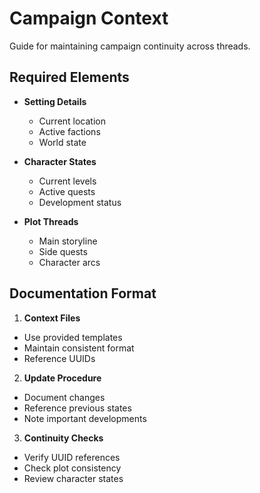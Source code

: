 # Campaign Context
Guide for maintaining campaign continuity across threads.

## Required Elements
- **Setting Details**
  * Current location
  * Active factions
  * World state

- **Character States**
  * Current levels
  * Active quests
  * Development status

- **Plot Threads**
  * Main storyline
  * Side quests
  * Character arcs

## Documentation Format
1. **Context Files**
- Use provided templates
- Maintain consistent format
- Reference UUIDs

2. **Update Procedure**
- Document changes
- Reference previous states
- Note important developments

3. **Continuity Checks**
- Verify UUID references
- Check plot consistency
- Review character states